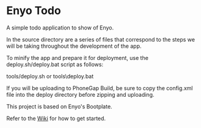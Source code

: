 Enyo Todo
=========

A simple todo application to show of Enyo.

In the source directory are a series of files that correspond to the steps we will be taking throughout the development of the app.

To minify the app and prepare it for deployment, use the deploy.sh/deploy.bat script as follows:

tools/deploy.sh or tools\deploy.bat

If you will be uploading to PhoneGap Build, be sure to copy the config.xml file into the deploy directory before zipping and uploading.

This project is based on Enyo's Bootplate.

Refer to the [Wiki](https://github.com/enyojs/enyo/wiki/Bootplate) for how to get started.
